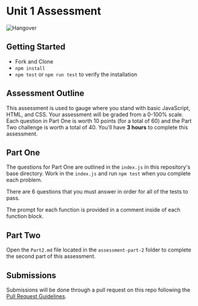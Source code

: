 # Unit 1 Assessment

![Hangover](https://external-content.duckduckgo.com/iu/?u=https%3A%2F%2Fmedia.giphy.com%2Fmedia%2F3owzW5c1tPq63MPmWk%2Fgiphy.gif&f=1&nofb=1)

## Getting Started

- Fork and Clone
- `npm install`
- `npm test` or `npm run test` to verify the installation

## Assessment Outline

This assessment is used to gauge where you stand with basic JavaScript, HTML, and CSS. Your assessment will be graded from a 0-100% scale. Each question in Part One is worth 10 points (for a total of 60) and the Part Two challenge is worth a total of 40. You'll have **3 hours** to complete this assessment.

## Part One

The questions for Part One are outlined in the `index.js` in this repository's base directory. Work in the `index.js` and run `npm test` when you complete each problem.

There are 6 questions that you must answer in order for all of the tests to pass.

The prompt for each function is provided in a comment inside of each function block.

## Part Two

Open the `Part2.md` file located in the `assessment-part-2` folder to complete the second part of this assessment.

## Submissions

Submissions will be done through a pull request on this repo following the [Pull Request Guidelines](https://github.com/SEI-R-1-25/template_pull_request).

